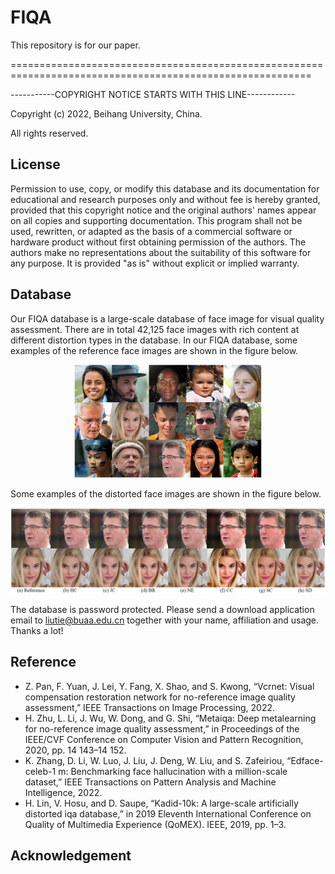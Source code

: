 # FIQA
This repository is for our paper.

==========================================================================================================

-----------COPYRIGHT NOTICE STARTS WITH THIS LINE------------

Copyright (c) 2022, Beihang University, China.

All rights reserved.

## License
Permission to use, copy, or modify this database and its documentation for educational and research purposes only and without fee is hereby granted, provided that this copyright notice and the original authors' names appear on all copies and supporting documentation. This program shall not be used, rewritten, or adapted as the basis of a commercial software or hardware product without first obtaining permission of the authors. The authors make no representations about the suitability of this software for any purpose. It is provided "as is" without explicit or implied warranty.


## Database
Our FIQA database is a large-scale database of face image for visual quality assessment. There are in total 42,125 face images with
rich content at different distortion types in the database. In our FIQA database, some examples of the reference face images are shown in the figure below.

<p align="center">
<img src="img/img4.png"/ width="300px">
</p>

Some examples of the distorted face images are shown in the figure below.

<p align="center">
<img src="img/img3.png"/ width="1200px">
</p>

The database is password protected. Please send a download application email to liutie@buaa.edu.cn together with your name, affiliation and usage. Thanks a lot!


## Reference
- Z. Pan, F. Yuan, J. Lei, Y. Fang, X. Shao, and S. Kwong, “Vcrnet: Visual compensation restoration network for no-reference image quality assessment,” IEEE Transactions on Image Processing, 2022.
- H. Zhu, L. Li, J. Wu, W. Dong, and G. Shi, “Metaiqa: Deep metalearning for no-reference image quality assessment,” in Proceedings of the IEEE/CVF Conference on Computer Vision and Pattern Recognition, 2020, pp. 14 143–14 152.
- K. Zhang, D. Li, W. Luo, J. Liu, J. Deng, W. Liu, and S. Zafeiriou, “Edface-celeb-1 m: Benchmarking face hallucination with a million-scale dataset,”
IEEE Transactions on Pattern Analysis and Machine Intelligence, 2022.
- H. Lin, V. Hosu, and D. Saupe, “Kadid-10k: A large-scale artificially distorted iqa database,” in 2019 Eleventh International Conference on Quality of Multimedia Experience (QoMEX). IEEE, 2019, pp. 1–3.


## Acknowledgement


